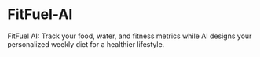# FitFuel-AI
FitFuel AI: Track your food, water, and fitness metrics while AI designs your personalized weekly diet for a healthier lifestyle.
